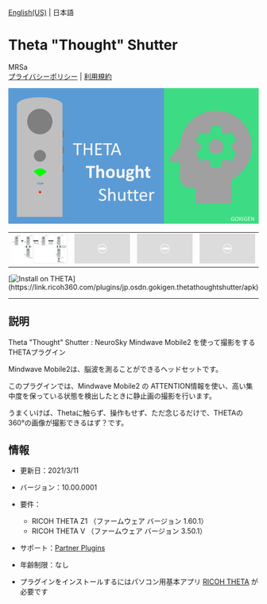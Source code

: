 [English(US)](README.md) | 日本語

# Theta "Thought" Shutter
MRSa  
[プライバシーポリシー](../../README.ja.md#%E3%83%97%E3%83%A9%E3%82%A4%E3%83%90%E3%82%B7%E3%83%BC%E3%83%9D%E3%83%AA%E3%82%B7%E3%83%BC) | [利用規約](../../README.ja.md#%E5%88%A9%E7%94%A8%E8%A6%8F%E7%B4%84)

<div align="center">
 <img src="1.png">
 <table>
  <tr>
   <td><img src="2.png"></td>
   <td><img src="../../resources/common/img/noimg.png"></td>
   <td><img src="../../resources/common/img/noimg.png"></td>
   <td><img src="../../resources/common/img/noimg.png"></td>
  </tr>
 </table>
</div>

[![Install on THETA](https://assets.ricoh360.com/image/upload/v1/front/theta/install-button.svg?)](https://link.ricoh360.com/plugins/jp.osdn.gokigen.thetathoughtshutter/apk)

***

## 説明
Theta "Thought" Shutter : NeuroSky Mindwave Mobile2 を使って撮影をするTHETAプラグイン  
  
Mindwave Mobile2は、脳波を測ることができるヘッドセットです。  
  
このプラグインでは、Mindwave Mobile2 の ATTENTION情報を使い、高い集中度を保っている状態を検出したときに静止画の撮影を行います。  
  
うまくいけば、Thetaに触らず、操作もせず、ただ念じるだけで、THETAの360°の画像が撮影できるはず？です。  
  
## 情報
  * 更新日：2021/3/11
  * バージョン：10.00.0001
  * 要件：
    * RICOH THETA Z1 （ファームウェア バージョン 1.60.1）
    * RICOH THETA V （ファームウェア バージョン 3.50.1）
  * サポート：[Partner Plugins](https://bit.ly/38udttW)
  * 年齢制限：なし

* プラグインをインストールするにはパソコン用基本アプリ [RICOH THETA](https://theta360.com/ja/about/application/pc.html#app-detail-01) が必要です
